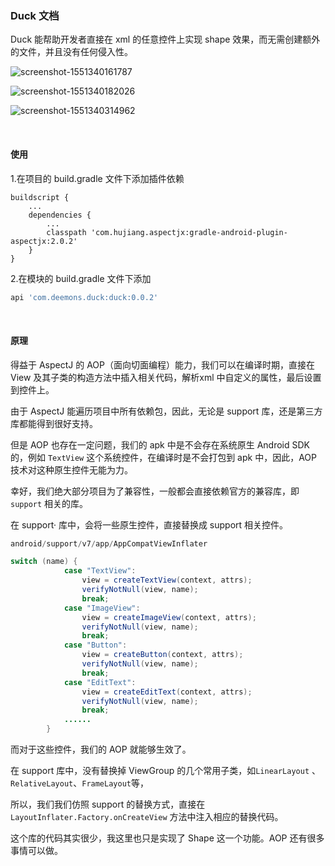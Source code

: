 ### Duck 文档
Duck 能帮助开发者直接在 xml 的任意控件上实现 shape 效果，而无需创建额外的文件，并且没有任何侵入性。

![screenshot-1551340161787](./image/screenshot-1551340161787.jpg)

![screenshot-1551340182026](./image/screenshot-1551340182026.jpg)

![screenshot-1551340314962](./image/screenshot-1551340314962.jpg)

<br>

#### 使用

1.在项目的 build.gradle 文件下添加插件依赖

```gr
buildscript {
    ...    
    dependencies {
    	...
        classpath 'com.hujiang.aspectjx:gradle-android-plugin-aspectjx:2.0.2'
    }
}
```

2.在模块的 build.gradle 文件下添加

```groovy
api 'com.deemons.duck:duck:0.0.2'
```

<br>

#### 原理

得益于 AspectJ 的 AOP（面向切面编程）能力，我们可以在编译时期，直接在 View 及其子类的构造方法中插入相关代码，解析xml 中自定义的属性，最后设置到控件上。

由于 AspectJ 能遍历项目中所有依赖包，因此，无论是 support 库，还是第三方库都能得到很好支持。

但是 AOP 也存在一定问题，我们的 apk 中是不会存在系统原生 Android SDK 的，例如 `TextView` 这个系统控件，在编译时是不会打包到 apk 中，因此，AOP 技术对这种原生控件无能为力。

幸好，我们绝大部分项目为了兼容性，一般都会直接依赖官方的兼容库，即 `support` 相关的库。

在 support· 库中，会将一些原生控件，直接替换成 support 相关控件。

```java
android/support/v7/app/AppCompatViewInflater

switch (name) {
            case "TextView":
                view = createTextView(context, attrs);
                verifyNotNull(view, name);
                break;
            case "ImageView":
                view = createImageView(context, attrs);
                verifyNotNull(view, name);
                break;
            case "Button":
                view = createButton(context, attrs);
                verifyNotNull(view, name);
                break;
            case "EditText":
                view = createEditText(context, attrs);
                verifyNotNull(view, name);
                break;
   			......
        }
```

而对于这些控件，我们的 AOP 就能够生效了。

在 support 库中，没有替换掉 ViewGroup 的几个常用子类，如`LinearLayout` 、`RelativeLayout`、`FrameLayout`等，

所以，我们我们仿照 support 的替换方式，直接在 `LayoutInflater.Factory.onCreateView` 方法中注入相应的替换代码。

这个库的代码其实很少，我这里也只是实现了 Shape 这一个功能。AOP 还有很多事情可以做。